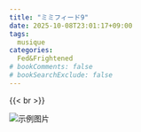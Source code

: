 ```yaml
---
title: "ミミフィード9"
date: 2025-10-08T23:01:17+09:00
tags:
  musique
categories:
  Fed&Frightened
# bookComments: false
# bookSearchExclude: false
---
```



{{< br >}}


![示例图片](/images/music_vol9.png)

